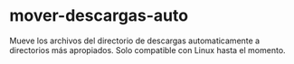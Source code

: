 # mover-descargas-auto
Mueve los archivos del directorio de descargas automaticamente a directorios más apropiados.
Solo compatible con Linux hasta el momento.
